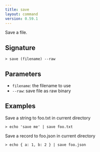 ```yaml
---
title: save
layout: command
version: 0.59.1
---
```


Save a file.

## Signature

```> save (filename) --raw```

## Parameters

 -  `filename`: the filename to use
 -  `--raw`: save file as raw binary

## Examples

Save a string to foo.txt in current directory
```shell
> echo 'save me' | save foo.txt
```

Save a record to foo.json in current directory
```shell
> echo { a: 1, b: 2 } | save foo.json
```

